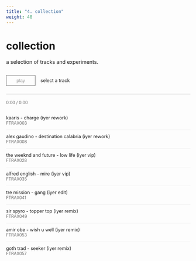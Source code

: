 ```yaml
---
title: "4. collection"
weight: 40
---
```


# collection

a selection of tracks and experiments.

<style>
.music-player {
  max-width: 100%;
  margin: 2em 0;
}

.player-controls {
  display: flex;
  align-items: center;
  gap: 1em;
  margin-bottom: 1.5em;
  flex-wrap: wrap;
}

.play-button {
  background: none;
  border: 1px solid #666;
  padding: 0.5em 1.5em;
  cursor: pointer;
  font-size: 0.9em;
  min-width: 80px;
  color: #999;
}

.play-button:hover {
  background: rgba(0, 0, 0, 0.03);
}

.current-track {
  flex: 1;
  min-width: 200px;
}

.track-title {
  font-weight: normal;
  font-size: 0.9em;
}

.track-info {
  color: #666;
  font-size: 0.8em;
}

.progress-bar {
  width: 100%;
  height: 4px;
  background: #f0f0f0;
  margin: 1em 0;
  cursor: pointer;
  position: relative;
}

.progress {
  height: 100%;
  background: #666;
  width: 0;
  transition: width 0.1s;
}

.time-display {
  font-size: 0.8em;
  color: #666;
  margin-bottom: 1.5em;
}

.track-list {
  list-style: none;
  padding: 0;
  margin: 0;
}

.track-item {
  padding: 0.75em 0;
  border-bottom: 1px solid #f0f0f0;
  cursor: pointer;
  display: flex;
  justify-content: space-between;
  align-items: center;
  transition: background 0.15s;
}

.track-item:hover {
  background: rgba(0, 0, 0, 0.02);
}

.track-item.active {
  background: rgba(0, 0, 0, 0.02);
}

.track-item.active:hover {
  background: rgba(0, 0, 0, 0.02);
}

.track-item:last-child {
  border-bottom: none;
}

.track-duration {
  font-size: 0.8em;
  color: #999;
}

@media (max-width: 600px) {
  .player-controls {
    gap: 0.5em;
  }
  
  .play-button {
    padding: 0.5em 1em;
  }
  
  .current-track {
    width: 100%;
    margin-top: 0.5em;
  }
}

@media (prefers-color-scheme: dark) {
  .track-info, .time-display {
    color: #999;
  }
  
  .track-item {
    border-bottom-color: #333;
  }
  
  .track-item:hover {
    background: rgba(255, 255, 255, 0.03);
  }
  
  .track-item.active {
    background: rgba(255, 255, 255, 0.03);
  }
  
  .track-item.active:hover {
    background: rgba(255, 255, 255, 0.03);
  }
  
  .play-button {
    border-color: #999;
    color: #999;
  }
  
  .play-button:hover {
    background: rgba(255, 255, 255, 0.05);
  }
  
  .progress-bar {
    background: #2a2a2a;
  }
  
  .progress {
    background: #999;
  }
}
</style>

<div class="music-player">
  <div class="player-controls">
    <button class="play-button" id="playButton">play</button>
    <div class="current-track">
      <div class="track-title" id="currentTitle">select a track</div>
      <div class="track-info" id="currentInfo"></div>
    </div>
  </div>
  
  <div class="progress-bar" id="progressBar">
    <div class="progress" id="progress"></div>
  </div>
  
  <div class="time-display" id="timeDisplay">0:00 / 0:00</div>
  
  <ul class="track-list" id="trackList">
    <li class="track-item" data-src="https://tracks.auteur.ing/file/auteuring/FTRAX003%20Kaaris%20-%20Charge%20(Iyer%20Rework).mp3" data-title="kaaris - charge (iyer rework)" data-info="FTRAX003">
      <div>
        <div class="track-title">kaaris - charge (iyer rework)</div>
        <div class="track-info">FTRAX003</div>
      </div>
      <div class="track-duration"></div>
    </li>
    <li class="track-item" data-src="https://tracks.auteur.ing/file/auteuring/FTRAX008%20Alex%20Gaudino%20-%20Destination%20Calabria%20(Iyer%20Rework).mp3" data-title="alex gaudino - destination calabria (iyer rework)" data-info="FTRAX008">
      <div>
        <div class="track-title">alex gaudino - destination calabria (iyer rework)</div>
        <div class="track-info">FTRAX008</div>
      </div>
      <div class="track-duration"></div>
    </li>
    <li class="track-item" data-src="https://tracks.auteur.ing/file/auteuring/FTRAX028%20The%20Weeknd%20and%20Future%20-%20Low%20Life%20(Iyer%20VIP).mp3" data-title="the weeknd and future - low life (iyer vip)" data-info="FTRAX028">
      <div>
        <div class="track-title">the weeknd and future - low life (iyer vip)</div>
        <div class="track-info">FTRAX028</div>
      </div>
      <div class="track-duration"></div>
    </li>
    <li class="track-item" data-src="https://tracks.auteur.ing/file/auteuring/FTRAX035%20Alfred%20English%20-%20Mire%20(Iyer%20VIP).mp3" data-title="alfred english - mire (iyer vip)" data-info="FTRAX035">
      <div>
        <div class="track-title">alfred english - mire (iyer vip)</div>
        <div class="track-info">FTRAX035</div>
      </div>
      <div class="track-duration"></div>
    </li>
    <li class="track-item" data-src="https://tracks.auteur.ing/file/auteuring/FTRAX041%20Tre%20Mission%20-%20Gang%20(iyer%20edit).mp3" data-title="tre mission - gang (iyer edit)" data-info="FTRAX041">
      <div>
        <div class="track-title">tre mission - gang (iyer edit)</div>
        <div class="track-info">FTRAX041</div>
      </div>
      <div class="track-duration"></div>
    </li>
    <li class="track-item" data-src="https://tracks.auteur.ing/file/auteuring/FTRAX049%20Sir%20Spyro%20-%20Topper%20Top%20(Iyer%20Remix).mp3" data-title="sir spyro - topper top (iyer remix)" data-info="FTRAX049">
      <div>
        <div class="track-title">sir spyro - topper top (iyer remix)</div>
        <div class="track-info">FTRAX049</div>
      </div>
      <div class="track-duration"></div>
    </li>
    <li class="track-item" data-src="https://tracks.auteur.ing/file/auteuring/FTRAX053%20Amir%20Obe%20-%20Wish%20U%20Well%20(iyer%20Remix).mp3" data-title="amir obe - wish u well (iyer remix)" data-info="FTRAX053">
      <div>
        <div class="track-title">amir obe - wish u well (iyer remix)</div>
        <div class="track-info">FTRAX053</div>
      </div>
      <div class="track-duration"></div>
    </li>
    <li class="track-item" data-src="https://tracks.auteur.ing/file/auteuring/FTRAX057%20GOTH%20TRAD%20-%20SEEKER%20(IYER%20REMIX).mp3" data-title="goth trad - seeker (iyer remix)" data-info="FTRAX057">
      <div>
        <div class="track-title">goth trad - seeker (iyer remix)</div>
        <div class="track-info">FTRAX057</div>
      </div>
      <div class="track-duration"></div>
    </li>
  </ul>
</div>

<script>
const audio = new Audio();
const playButton = document.getElementById('playButton');
const currentTitle = document.getElementById('currentTitle');
const currentInfo = document.getElementById('currentInfo');
const progressBar = document.getElementById('progressBar');
const progress = document.getElementById('progress');
const timeDisplay = document.getElementById('timeDisplay');
const trackList = document.getElementById('trackList');
const trackItems = document.querySelectorAll('.track-item');

let currentTrackIndex = -1;
let isPlaying = false;

// Format time in mm:ss
function formatTime(seconds) {
  const mins = Math.floor(seconds / 60);
  const secs = Math.floor(seconds % 60);
  return `${mins}:${secs.toString().padStart(2, '0')}`;
}

// Load and play track
function loadTrack(index) {
  if (index < 0 || index >= trackItems.length) return;
  
  const track = trackItems[index];
  const src = track.dataset.src;
  const title = track.dataset.title;
  const info = track.dataset.info;
  
  // Update UI
  currentTitle.textContent = title;
  currentInfo.textContent = info;
  
  // Update active state
  trackItems.forEach(item => item.classList.remove('active'));
  track.classList.add('active');
  
  // Load audio
  audio.src = src;
  currentTrackIndex = index;
  
  // Auto play if already playing
  if (isPlaying) {
    audio.play();
  }
}

// Play/pause toggle
playButton.addEventListener('click', () => {
  if (currentTrackIndex === -1) {
    loadTrack(0);
  }
  
  if (isPlaying) {
    audio.pause();
    playButton.textContent = 'play';
    isPlaying = false;
  } else {
    audio.play();
    playButton.textContent = 'pause';
    isPlaying = true;
  }
});

// Track click handler
trackItems.forEach((track, index) => {
  track.addEventListener('click', () => {
    loadTrack(index);
    audio.play();
    playButton.textContent = 'pause';
    isPlaying = true;
  });
});

// Update progress
audio.addEventListener('timeupdate', () => {
  const percent = (audio.currentTime / audio.duration) * 100;
  progress.style.width = percent + '%';
  
  timeDisplay.textContent = `${formatTime(audio.currentTime)} / ${formatTime(audio.duration || 0)}`;
});

// Progress bar click
progressBar.addEventListener('click', (e) => {
  if (audio.duration) {
    const percent = e.offsetX / progressBar.offsetWidth;
    audio.currentTime = percent * audio.duration;
  }
});

// Auto play next track
audio.addEventListener('ended', () => {
  if (currentTrackIndex < trackItems.length - 1) {
    loadTrack(currentTrackIndex + 1);
    audio.play();
  } else {
    playButton.textContent = 'play';
    isPlaying = false;
  }
});

// Handle loading errors
audio.addEventListener('error', () => {
  currentTitle.textContent = 'error loading track';
  playButton.textContent = 'play';
  isPlaying = false;
});
</script>